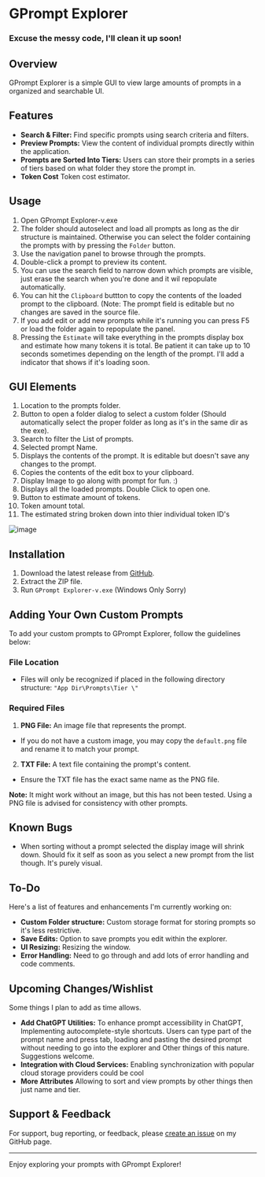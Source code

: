 # GPrompt Explorer


### **Excuse the messy code, I'll clean it up soon!**


## Overview
GPrompt Explorer is a simple GUI to view large amounts of prompts in a organized and searchable UI.

## Features

- **Search & Filter:** Find specific prompts using search criteria and filters.
- **Preview Prompts:** View the content of individual prompts directly within the application.
- **Prompts are Sorted Into Tiers:** Users can store their prompts in a series of tiers based on what folder they store the prompt in.
- **Token Cost** Token cost estimator.

## Usage
1. Open GPrompt Explorer-v.exe
2. The folder should autoselect and load all prompts as long as the dir structure is maintained. Otherwise you can select the folder containing the prompts with by pressing the `Folder` button.
3. Use the navigation panel to browse through the prompts.
4. Double-click a prompt to preview its content.
5. You can use the search field to narrow down which prompts are visible, just erase the search when you're done and it wil repopulate automatically.
6. You can hit the `Clipboard` buttton to copy the contents of the loaded prompt to the clipboard. (Note: The prompt field is editable but no changes are saved in the source file.
7. If you add edit or add new prompts while it's running you can press F5 or load the folder again to repopulate the panel.
8. Pressing the `Estimate` will take everything in the prompts display box and estimate how many tokens it is total. Be patient it can take up to 10 seconds sometimes depending on the length of the prompt. I'll add a indicator that shows if it's loading soon.

## GUI Elements

1. Location to the prompts folder.
2. Button to open a folder dialog to select a custom folder (Should automatically select the proper folder as long as it's in the same dir as the exe).
3. Search to filter the List of prompts.
4. Selected prompt Name.
5. Displays the contents of the prompt. It is editable but doesn't save any changes to the prompt.
6. Copies the contents of the edit box to your clipboard.
7. Display Image to go along with prompt for fun. :)
8. Displays all the loaded prompts. Double Click to open one.
9. Button to estimate amount of tokens.
10. Token amount total.
11. The estimated string broken down into thier individual token ID's 

![image](https://github.com/FinickySpider/GPrompt-Explorer/assets/8377070/da2ed1d4-6393-4f96-8afd-5356946201d6)







## Installation
1. Download the latest release from [GitHub](https://github.com/FinickySpider/GPrompt-Explorer/releases/tag/Alpha).
2. Extract the ZIP file.
3. Run `GPrompt Explorer-v.exe` (Windows Only Sorry)

## Adding Your Own Custom Prompts

To add your custom prompts to GPrompt Explorer, follow the guidelines below:

### File Location
- Files will only be recognized if placed in the following directory structure: `"App Dir\Prompts\Tier \"`

### Required Files
1. **PNG File:** An image file that represents the prompt.
 - If you do not have a custom image, you may copy the `default.png` file and rename it to match your prompt.
2. **TXT File:** A text file containing the prompt's content.
 - Ensure the TXT file has the exact same name as the PNG file.

**Note:** It might work without an image, but this has not been tested. Using a PNG file is advised for consistency with other prompts.

## Known Bugs
- When sorting without a prompt selected the display image will shrink down. Should fix it self as soon as you select a new prompt from the list though. It's purely visual.

## To-Do
Here's a list of features and enhancements I'm currently working on:
- **Custom Folder structure:**  Custom storage format for storing prompts so it's less restrictive.
- **Save Edits:** Option to save prompts you edit within the explorer.
- **UI Resizing:** Resizing the window.
- **Error Handling:** Need to go through and add lots of error handling and code comments.

## Upcoming Changes/Wishlist
Some things I plan to add as time allows.
- **Add ChatGPT Utilities:** To enhance prompt accessibility in ChatGPT, Implementing autocomplete-style shortcuts. Users can type part of the prompt name and press tab, loading and pasting the desired prompt without needing to go into the explorer and Other things of this nature. Suggestions welcome.
- **Integration with Cloud Services:** Enabling synchronization with popular cloud storage providers could be cool
- **More Attributes** Allowing to sort and view prompts by other things then just name and tier.


## Support & Feedback
For support, bug reporting, or feedback, please [create an issue](https://github.com/FinickySpider/GPrompt-Explorer/issues) on my GitHub page.


---

Enjoy exploring your prompts with GPrompt Explorer!

